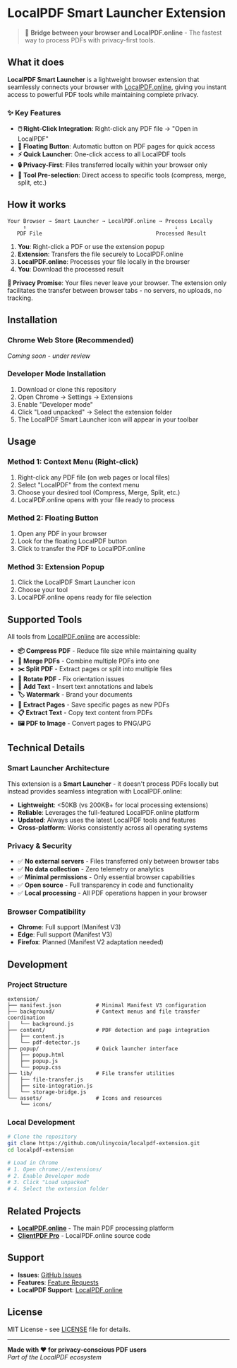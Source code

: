 # LocalPDF Smart Launcher Extension

> 🚀 **Bridge between your browser and LocalPDF.online** - The fastest way to process PDFs with privacy-first tools.

## What it does

**LocalPDF Smart Launcher** is a lightweight browser extension that seamlessly connects your browser with [LocalPDF.online](https://localpdf.online), giving you instant access to powerful PDF tools while maintaining complete privacy.

### ✨ Key Features

- **🖱️ Right-Click Integration**: Right-click any PDF file → "Open in LocalPDF"
- **🔘 Floating Button**: Automatic button on PDF pages for quick access
- **⚡ Quick Launcher**: One-click access to all LocalPDF tools
- **🔒 Privacy-First**: Files transferred locally within your browser only
- **🎯 Tool Pre-selection**: Direct access to specific tools (compress, merge, split, etc.)

## How it works

```
Your Browser → Smart Launcher → LocalPDF.online → Process Locally
     ↑                                               ↓
   PDF File                                    Processed Result
```

1. **You**: Right-click a PDF or use the extension popup
2. **Extension**: Transfers the file securely to LocalPDF.online
3. **LocalPDF.online**: Processes your file locally in the browser
4. **You**: Download the processed result

**🔐 Privacy Promise**: Your files never leave your browser. The extension only facilitates the transfer between browser tabs - no servers, no uploads, no tracking.

## Installation

### Chrome Web Store (Recommended)
*Coming soon - under review*

### Developer Mode Installation
1. Download or clone this repository
2. Open Chrome → Settings → Extensions
3. Enable "Developer mode"
4. Click "Load unpacked" → Select the extension folder
5. The LocalPDF Smart Launcher icon will appear in your toolbar

## Usage

### Method 1: Context Menu (Right-click)
1. Right-click any PDF file (on web pages or local files)
2. Select "LocalPDF" from the context menu
3. Choose your desired tool (Compress, Merge, Split, etc.)
4. LocalPDF.online opens with your file ready to process

### Method 2: Floating Button
1. Open any PDF in your browser
2. Look for the floating LocalPDF button
3. Click to transfer the PDF to LocalPDF.online

### Method 3: Extension Popup
1. Click the LocalPDF Smart Launcher icon
2. Choose your tool
3. LocalPDF.online opens ready for file selection

## Supported Tools

All tools from [LocalPDF.online](https://localpdf.online) are accessible:

- **📦 Compress PDF** - Reduce file size while maintaining quality
- **🔗 Merge PDFs** - Combine multiple PDFs into one
- **✂️ Split PDF** - Extract pages or split into multiple files
- **🔄 Rotate PDF** - Fix orientation issues
- **📝 Add Text** - Insert text annotations and labels
- **🏷️ Watermark** - Brand your documents
- **📄 Extract Pages** - Save specific pages as new PDFs
- **📋 Extract Text** - Copy text content from PDFs
- **🖼️ PDF to Image** - Convert pages to PNG/JPG

## Technical Details

### Smart Launcher Architecture
This extension is a **Smart Launcher** - it doesn't process PDFs locally but instead provides seamless integration with LocalPDF.online:

- **Lightweight**: <50KB (vs 200KB+ for local processing extensions)
- **Reliable**: Leverages the full-featured LocalPDF.online platform
- **Updated**: Always uses the latest LocalPDF tools and features
- **Cross-platform**: Works consistently across all operating systems

### Privacy & Security
- ✅ **No external servers** - Files transferred only between browser tabs
- ✅ **No data collection** - Zero telemetry or analytics
- ✅ **Minimal permissions** - Only essential browser capabilities
- ✅ **Open source** - Full transparency in code and functionality
- ✅ **Local processing** - All PDF operations happen in your browser

### Browser Compatibility
- **Chrome**: Full support (Manifest V3)
- **Edge**: Full support (Manifest V3)
- **Firefox**: Planned (Manifest V2 adaptation needed)

## Development

### Project Structure
```
extension/
├── manifest.json           # Minimal Manifest V3 configuration
├── background/             # Context menus and file transfer coordination
│   └── background.js       
├── content/                # PDF detection and page integration
│   ├── content.js          
│   └── pdf-detector.js     
├── popup/                  # Quick launcher interface
│   ├── popup.html          
│   ├── popup.js            
│   └── popup.css           
├── lib/                    # File transfer utilities
│   ├── file-transfer.js    
│   ├── site-integration.js 
│   └── storage-bridge.js   
└── assets/                 # Icons and resources
    └── icons/              
```

### Local Development
```bash
# Clone the repository
git clone https://github.com/ulinycoin/localpdf-extension.git
cd localpdf-extension

# Load in Chrome
# 1. Open chrome://extensions/
# 2. Enable Developer mode
# 3. Click "Load unpacked"
# 4. Select the extension folder
```

## Related Projects

- **[LocalPDF.online](https://localpdf.online)** - The main PDF processing platform
- **[ClientPDF Pro](https://github.com/ulinycoin/clientpdf-pro)** - LocalPDF.online source code

## Support

- **Issues**: [GitHub Issues](https://github.com/ulinycoin/localpdf-extension/issues)
- **Features**: [Feature Requests](https://github.com/ulinycoin/localpdf-extension/discussions)
- **LocalPDF Support**: [LocalPDF.online](https://localpdf.online)

## License

MIT License - see [LICENSE](LICENSE) file for details.

---

**Made with ❤️ for privacy-conscious PDF users**  
*Part of the LocalPDF ecosystem*
